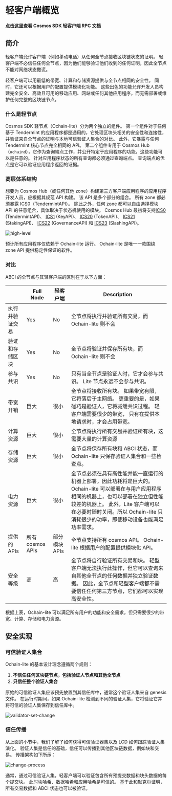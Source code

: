 # 轻客户端概览

**点击[这里](https://cosmos.network/rpc/)查看 Cosmos SDK 轻客户端 RPC 文档**

## 简介

轻客户端允许客户端（例如移动电话）从任何全节点接收区块链状态的证明。 轻客户端不必信任任何全节点，因为他们能够验证他们收到的任何证明，因此全节点不能对网络状态撒谎。

轻客户端可以用最低的带宽、计算和存储资源提供与全节点相同的安全性。 同时，它还可以根据用户的配置提供模块化功能。 这些出色的功能允许开发人员构建完全安全、高效且可用的移动应用、网站或任何其他应用程序，而无需部署或维护任何完整的区块链节点。

### 什么是轻节点

Cosmos SDK 轻节点（Ochain-lite）分为两个独立的组件。 第一个组件对于任何基于 Tendermint 的应用程序都是通用的，它处理区块头相关的安全性和连接性，并验证来自全节点的证明与本地可信验证人集合的对比。 此外，它暴露与任何 Tendermint 核心节点完全相同的 API。 第二个组件专用于 Cosmos Hub（`ochaind`），它作为查询端点工作，并公开特定于应用程序的功能，这些功能可以是任意的。 针对应用程序状态的所有查询都必须通过查询端点。 查询端点的优点是它可以验证应用程序返回的证据。

### 高层体系结构

想要为 Cosmos Hub（或任何其他 zone）构建第三方客户端应用程序的应用程序开发人员，应根据其规范 API 构建。 该 API 是多个部分的组合。 所有 zone 都必须暴露 ICS0（TendermintAPI）。 除此之外，任何 zone 都可以自由选择模块 API 的任意组合，具体取决于状态机使用的模块。 Cosmos Hub 最初将支持[ICS0](https://cosmos.network/rpc/#/ICS0) (TendermintAPI)、 [ICS1](https://cosmos.network/rpc/#/ICS1) (KeyAPI)、 [ICS20](https://cosmos.network/rpc/#/ICS20) (TokenAPI)、 [ICS21](https://cosmos.network/rpc/#/ICS21) (StakingAPI)、 [ICS22](https://cosmos.network/rpc/#/ICS22) (GovernanceAPI) 和 [ICS23](https://cosmos.network/rpc/#/ICS23) (SlashingAPI)。

![high-level](../../../kr/clients/lite/pics/high-level.png)

预计所有应用程序仅依赖于 Ochain-lite 运行。 Ochain-lite 是唯一一款围绕 zone API 提供稳定性保证的软件。

### 对比

ABCI 的全节点与其轻客户端的区别在于以下方面：

|                | Full Node        | 轻客户端      | Description                                                                                                                                                                                                                                                      |
| -------------- | ---------------- | ------------- | ---------------------------------------------------------------------------------------------------------------------------------------------------------------------------------------------------------------------------------------------------------------- |
| 执行并验证交易 | Yes              | No            | 全节点将执行并验证所有交易，而 Ochain-lite 则不会                                                                                                                                                                                                                  |
| 验证和存储区块 | Yes              | No            | 全节点将验证并保存所有块，而 Ochain-lite 则不会                                                                                                                                                                                                                    |
| 参与共识       | Yes              | No            | 只有当全节点是验证人时，它才会参与共识。 Lite 节点永远不会参与共识。                                                                                                                                                                                             |
| 带宽开销       | 巨大             | 很小          | 全节点将接收所有块。 如果带宽有限，它将落后于主网络。 更重要的是，如果碰巧是验证人，它将减缓共识过程。 轻客户端需要很少的带宽， 只有在提供本地请求时，才会占用带宽。                                                                                             |
| 计算资源       | 巨大             | 很小          | 全节点将执行所有交易并验证所有块，这需要大量的计算资源                                                                                                                                                                                                           |
| 存储资源       | 巨大             | 很小          | 全节点将保存所有块和 ABCI 状态，而 Ochain-lite 只保存验证人集合和一些检查点。                                                                                                                                                                                      |
| 电力资源       | 巨大             | 很小          | 全节点必须在具有高性能并能一直运行的机器上部署，因此功耗将是巨大的。 Ochain-lite 可以部署在与用户应用程序相同的机器上，也可以部署在独立但性能较差的机器上。 此外，Lite 客户端可以在必要时随时关闭。所以 Ochain-lite 只消耗很少的功率，即使移动设备也能满足功率需求。 |
| 提供的 APIs    | 所有 cosmos APIs | 部分模块 APIs | 全节点支持所有 cosmos API。 Ochain-lite 根据用户的配置提供模块化 API。                                                                                                                                                                                             |
| 安全等级       | 高               | 高            | 全节点将自行验证所有交易和块。 轻型客户端无法执行此操作，但它可以查询来自其他全节点的任何数据并独立验证数据。 因此，全节点和轻型客户端都不需要信任任何第三方节点，它们都可以实现高安全性。                                                                       |

根据上表，Ochain-lite 可以满足所有用户的功能和安全需求，但只需要很少的带宽、计算、存储和电力资源。

## 安全实现

### 可信验证人集合

Ochain-lite 的基本设计理念遵循两个规则：

1. **不信任任何区块链节点，包括验证人节点和其他全节点**
2. **只信任整个验证人集合**

原始的可信验证人集应该预先放置到其信任库中，通常这个验证人集来自 genesis 文件。 在运行时期间，如果 Ochain-lite 检测到不同的验证人集，它将验证它并将可信的验证人集保存到信任库中。

![validator-set-change](../../../kr/clients/lite/pics/validatorSetChange.png)

### 信任传播

从上面的小节中，我们了解了如何获得可信验证器集以及 LCD 如何跟踪验证人集演化。 验证人集是信任的基础，信任可以传播到其他区块链数据，例如块和交易。 传播架构如下所示：

![change-process](../../../kr/clients/lite/pics/trustPropagate.png)

通常，通过可信验证人集，轻客户端可以验证包含所有预提交数据和块头数据的每个提交块。 此时块哈希、数据哈希和应用哈希是可信的。 基于此和默克尔证明，所有交易数据和 ABCI 状态也可以被验证。
